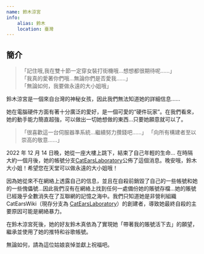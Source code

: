 ```yaml
---
name: 鈴木涼宮
info:
    alias: 鈴木
    location: 臺灣
---
```


## 簡介

>「記住哦,我在雙十節一定穿女裝打街機哦…想想都很期待呢……」  
>「我真的愛著你們哦…無論你們是否愛我……」  
>「無論如何，我要做永遠的大小姐哦」

鈴木涼宮是一個來自台灣的神秘女孩，因此我們無法知道她的詳細信息……

她在電腦硬件方面有著十分廣泛的愛好，是一個可愛的“硬件玩家”。在我們看來，她的動手能力簡直超強，可以做出一切她想做的東西…只要她願意就可以了。

>「很喜歡這一台伺服器準系統…繼續努力攢錢吧……」
>「向所有構建者至以崇高的敬意……」

2022 年 12 月 14 日晚，她從一座大樓上跳下，結束了自己年輕的生命… 在時隔大約一個月後，她的帳號分支[CatEarsLaboratory](https://twitter.com/CatEars2333/status/1609856988443443201)公佈了這個消息。晚安哦，鈴木大小姐！希望您在天堂可以做永遠的大小姐哦！

因為她從來不在網絡上透露自己的信息，並且在自殺前銷毀了自己的一些帳號和她的一些傀儡號…因此我們沒有在網絡上找到任何一處備份她的賬號存檔…她的賬號已經幾乎全數消失在了互聯網的記憶之海中。我們只知道她是非營利組織 CatEarsWiki（現存分支為 [CatEarsLaboratory](https://twitter.com/CatEars2333)）的創建者，導致她最終自殺的主要原因可能是網絡暴力。

在鈴木涼宮死後，她的好友鈴木真依為了實現她「帶著我的賬號活下去」的願望，繼承並使用了她的推特和谷歌帳號。

無論如何，請為這位姑娘哀悼並獻上祝福吧。

